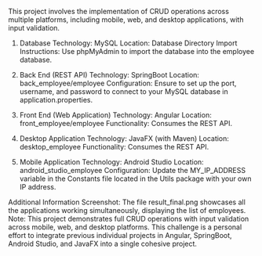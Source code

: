 This project involves the implementation of CRUD operations across multiple platforms, including mobile, web, and desktop applications, with input validation.

1. Database
Technology: MySQL
Location: Database Directory
Import Instructions: Use phpMyAdmin to import the database into the employee database.

2. Back End (REST API)
Technology: SpringBoot
Location: back_employee/employee
Configuration: Ensure to set up the port, username, and password to connect to your MySQL database in application.properties.

3. Front End (Web Application)
Technology: Angular
Location: front_employee/employee
Functionality: Consumes the REST API.

4. Desktop Application
Technology: JavaFX (with Maven)
Location: desktop_employee
Functionality: Consumes the REST API.

5. Mobile Application
Technology: Android Studio
Location: android_studio_employee
Configuration: Update the MY_IP_ADDRESS variable in the Constants file located in the Utils package with your own IP address.

 Additional Information
Screenshot: The file result_final.png showcases all the applications working simultaneously, displaying the list of employees.
Note: This project demonstrates full CRUD operations with input validation across mobile, web, and desktop platforms. This challenge is a personal effort to integrate previous individual projects in Angular, SpringBoot, Android Studio, and JavaFX into a single cohesive project.
